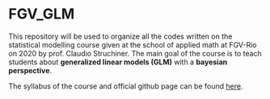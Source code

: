 # FGV_GLM
This repository will be used to organize all the codes written on the statistical modelling course given at the school of applied math at FGV-Rio on 2020 by prof. Claudio Struchiner. The main goal of the course is to teach students about **generalized linear models (GLM)** with a **bayesian perspective**. 

The syllabus of the course and official github page can be found [here](https://github.com/claustru/ME-pos/blob/master/Docs/EmentaModelagemEstatisticaMestradoClaudioStruchiner.pdf).  
